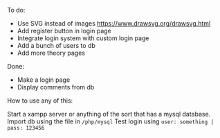 To do: 
* Use SVG instead of images https://www.drawsvg.org/drawsvg.html
* Add register button in login page
* Integrate login system with custom login page
* Add a bunch of users to db
* Add more theory pages


Done:
* Make a login page
* Display comments from db

How to use any of this:

Start a xampp server or anything of the sort that has a mysql database. Import db using the file in `/php/mysql`
Test login using `user: something | pass: 123456`

